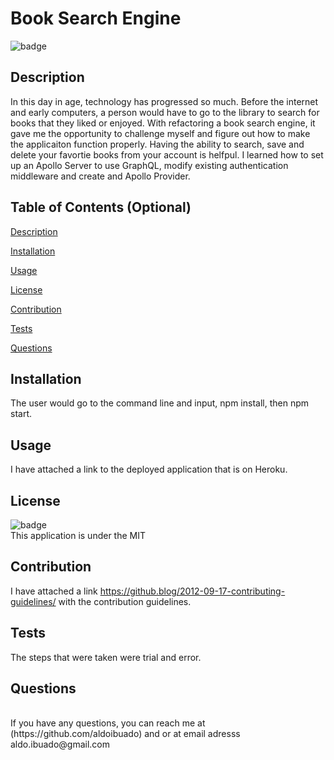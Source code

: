# Book Search Engine
  
  ![badge](https://img.shields.io/badge/license-MIT-brightgreen)

  ## Description 
  In this day in age, technology has progressed so much. Before the internet and early computers, a person would have to go to the library to search for books that they liked or enjoyed. With refactoring a book search engine, it gave me the opportunity to challenge myself and figure out how to make the applicaiton function properly. Having the ability to search, save and delete your favortie books from your account is helfpul. I learned how to set up an Apollo Server to use GraphQL, modify existing authentication middleware and create and Apollo Provider.

  ## Table of Contents (Optional)
  [Description](#description)

  [Installation](#installation)

  [Usage](#usage)

  [License](#license)

  [Contribution](#contribution)

  [Tests](#tests)

  [Questions](#questions)

  ## Installation
  The user would go to the command line and input, npm install, then npm start.

  ## Usage
  I have attached a link to the deployed application that is on Heroku.

  ## License
  ![badge](https://img.shields.io/badge/license-MIT-brightgreen) <br/>
  This application is under the MIT

  ## Contribution
  I have attached a link https://github.blog/2012-09-17-contributing-guidelines/ with the contribution guidelines.

  ## Tests
  The steps that were taken were trial and error.

  ## Questions
  
  <br/>
  If you have any questions, you can reach me at (https://github.com/aldoibuado) and or at email adresss aldo.ibuado@gmail.com <br/>
